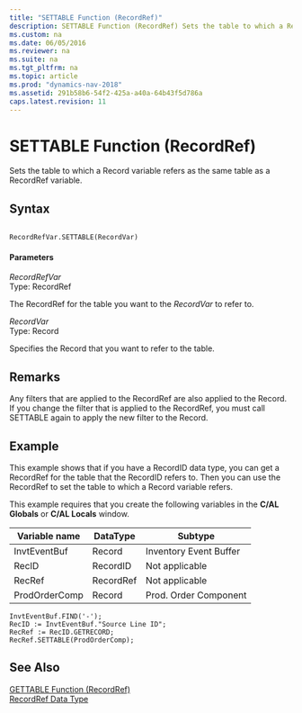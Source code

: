 ```yaml
---
title: "SETTABLE Function (RecordRef)"
description: SETTABLE Function (RecordRef) Sets the table to which a Record variable refers as the same table as a RecordRef variable.
ms.custom: na
ms.date: 06/05/2016
ms.reviewer: na
ms.suite: na
ms.tgt_pltfrm: na
ms.topic: article
ms.prod: "dynamics-nav-2018"
ms.assetid: 291b58b6-54f2-425a-a40a-64b43f5d786a
caps.latest.revision: 11
---
```

# SETTABLE Function (RecordRef)
Sets the table to which a Record variable refers as the same table as a RecordRef variable.  
  
## Syntax  
  
```  
  
RecordRefVar.SETTABLE(RecordVar)  
```  
  
#### Parameters  
 *RecordRefVar*  
 Type: RecordRef  
  
 The RecordRef for the table you want to the *RecordVar* to refer to.  
  
 *RecordVar*  
 Type: Record  
  
Specifies the Record that you want to refer to the table.
  
## Remarks  
 Any filters that are applied to the RecordRef are also applied to the Record. If you change the filter that is applied to the RecordRef, you must call SETTABLE again to apply the new filter to the Record.  
  
## Example  
 This example shows that if you have a RecordID data type, you can get a RecordRef for the table that the RecordID refers to. Then you can use the RecordRef to set the table to which a Record variable refers.  
  
 This example requires that you create the following variables in the **C/AL Globals** or **C/AL Locals** window.  
  
|Variable name|DataType|Subtype|  
|-------------------|--------------|-------------|  
|InvtEventBuf|Record|Inventory Event Buffer|  
|RecID|RecordID|Not applicable|  
|RecRef|RecordRef|Not applicable|  
|ProdOrderComp|Record|Prod. Order Component|  
  
```  
InvtEventBuf.FIND('-');  
RecID := InvtEventBuf."Source Line ID";  
RecRef := RecID.GETRECORD;  
RecRef.SETTABLE(ProdOrderComp);  
```  
  
## See Also  
 [GETTABLE Function \(RecordRef\)](GETTABLE-Function--RecordRef-.md)   
 [RecordRef Data Type](RecordRef-Data-Type.md)